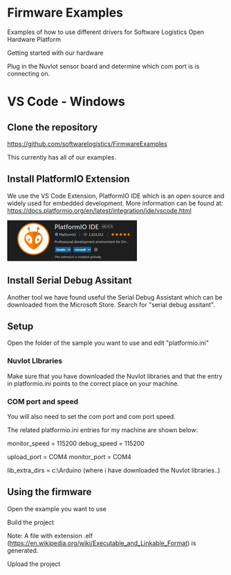 # Firmware Examples

Examples of how to use different drivers for Software Logistics Open Hardware Platform

Getting started with our hardware

Plug in the NuvIot sensor board and determine which com port is is connecting on.

# VS Code - Windows

## Clone the repository
https://github.com/softwarelogistics/FirmwareExamples

This currently has all of our examples.

## Install PlatformIO Extension

We use the VS Code Extension, PlatformIO IDE which is an open source and widely used for embedded development. More information can be found at: https://docs.platformio.org/en/latest/integration/ide/vscode.html

![PlatformIO IDE image](assets/images/PlatformIO_IDE_Extension_300.png)

## Install Serial Debug Assitant

Another tool we have found useful the Serial Debug Assistant which can be downloaded from the Microsoft Store. Search for "serial debug assitant".

## Setup

Open the folder of the sample you want to use and edit "platformio.ini"

### NuvIot LIbraries

Make sure that you have downloaded the NuvIot libraries and that the entry in platformio.ini points to the correct place on your machine.

### COM port and speed

You will also need to set the com port and com port speed.

The related platformio.ini entries for my machine are shown below:

monitor_speed = 115200
debug_speed = 115200

upload_port = COM4
monitor_port = COM4

lib_extra_dirs = c:\Arduino (where i have downloaded the NuvIot libraries..)

## Using the firmware

Open the example you want to use

Build the project

Note: A file with extension .elf (https://en.wikipedia.org/wiki/Executable_and_Linkable_Format) is generated.

Upload the project


